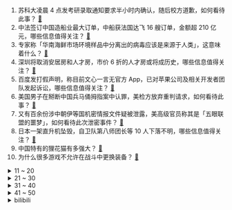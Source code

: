 1. 苏科大凌晨 4 点发考研录取通知要求半小时内确认，随后校方道歉，如何看待此事？ [:link:](https://www.zhihu.com/question/594341685)
2. 中法签订中国造船业最大订单，中船获法国达飞 16 艘订单，金额超 210 亿元，哪些信息值得关注？ [:link:](https://www.zhihu.com/question/594327037)
3. 专家称「华南海鲜市场环境样品中分离出的病毒应该是来源于人类」，这意味着什么？ [:link:](https://www.zhihu.com/question/594385789)
4. 深圳将取消安居房和人才房，市价 6 折的人才房或将成历史，哪些信息值得关注？ [:link:](https://www.zhihu.com/question/594360644)
5. 百度发打假声明，称目前文心一言无官方 App，已对苹果公司及相关开发者团队发起诉讼，哪些信息值得关注？ [:link:](https://www.zhihu.com/question/594354289)
6. 美国男子在掰断中国兵马俑拇指案中认罪，美检方放弃重判请求，如何看待此事？ [:link:](https://www.zhihu.com/question/593995570)
7. 又有百余份涉中朝伊等国机密情报文件疑被泄露，美高级官员称其是「五眼联盟的噩梦」，如何看待此次泄密事件？ [:link:](https://www.zhihu.com/question/594366988)
8. 日本一架直升机坠毁，自卫队第八师团长等 10 人下落不明，哪些信息值得关注？ [:link:](https://www.zhihu.com/question/594152200)
9. 中国特有的狸花猫有多强大？ [:link:](https://www.zhihu.com/question/423321345)
10. 为什么很多游戏不允许在战斗中更换装备？ [:link:](https://www.zhihu.com/question/585790905)
<details>
<summary>11 ~ 20</summary>

11. 美国众院监督委员会调查拜登之子商业交易，向多家银行发传票，哪些信息值得关注？对拜登的政治前景有何影响？ [:link:](https://www.zhihu.com/question/594392775)
12. 北京废止拆迁许可证，集体土地最高补偿面积拟不超 267 平米，或将告别「拆迁暴发户」，将产生哪些影响？ [:link:](https://www.zhihu.com/question/594161022)
13. 媒体报道称，因 AI 绘画能力强，已有原画外包团队裁掉一半原画师，如何更好地适应这种变化？ [:link:](https://www.zhihu.com/question/593474870)
14. 人类以后可能有用「海拉细胞」复活海拉「本人」的能力吗？ [:link:](https://www.zhihu.com/question/594149668)
15. 孕妇被公司以关怀怀孕职工为由调到体力劳动岗，获赔 9 万，如何从法律的角度解读此事？ [:link:](https://www.zhihu.com/question/594161089)
16. 4 月 8 日至 10 日，东部战区展开环台岛战备警巡和「联合利剑」演习，哪些信息值得关注？ [:link:](https://www.zhihu.com/question/594321537)
17. c++中函数参数里，是否能用 const reference 的地方尽量都用？ [:link:](https://www.zhihu.com/question/594059514)
18. 如何看待大学里学生对老师的评教？ [:link:](https://www.zhihu.com/question/588797325)
19. 我是蒙德的集团军司令，最近准备闪击至冬，我该怎么做？ [:link:](https://www.zhihu.com/question/590547956)
20. 《人生之路》中为什么要让马栓意外离世？你认为这样的剧情有什么用意？ [:link:](https://www.zhihu.com/question/593912084)
</details>
<details>
<summary>21 ~ 30</summary>

21. 报道称「五角大楼打算像对乌克兰那样军援台湾」，对此如何评价？对台海局势将造成哪些影响？ [:link:](https://www.zhihu.com/question/594211328)
22. 如何看待2023年柯南最新剧场版“柯哀亲了”？ [:link:](https://www.zhihu.com/question/593784041)
23. 成龙的《龙马精神》上映，68岁的成龙还行吗？ [:link:](https://www.zhihu.com/question/594189318)
24. 调研称「农村青少年群体智能手机成瘾，已濒临失控」，如何看待这一结果？ [:link:](https://www.zhihu.com/question/593997457)
25. 中华人民共和国和法兰西共和国发布联合声明，哪些信息值得关注？ [:link:](https://www.zhihu.com/question/594242866)
26. 数学专业的人能分享一个学数学的时候快乐的瞬间吗？ [:link:](https://www.zhihu.com/question/586807834)
27. 危地马拉总统候选人称应为民众和经济考虑，选择正确外交方向，台湾所谓「邦交国」体系能靠窜访撒币维持吗？ [:link:](https://www.zhihu.com/question/594190002)
28. 为什么我们都懂得很多道理，却依然过不好生活？ [:link:](https://www.zhihu.com/question/593911432)
29. 诸葛亮为什么要自比管仲乐毅，之前没有比这两个更厉害的人了吗？ [:link:](https://www.zhihu.com/question/594189283)
30. 凌烟阁二十四功臣排座次，李靖为什么仅排第八？ [:link:](https://www.zhihu.com/question/593291076)
</details>
<details>
<summary>31 ~ 40</summary>

31. 如何高效利用iPhone？ [:link:](https://www.zhihu.com/question/21920881)
32. 当孩子问「为什么不能喂动物园里的动物」要如何回答？ [:link:](https://www.zhihu.com/question/487505794)
33. 看了《长月烬明》后有什么感想，值得追吗？ [:link:](https://www.zhihu.com/question/594049871)
34. 如何评价2023年蓝桥杯省赛? [:link:](https://www.zhihu.com/question/594331966)
35. 有哪些看似毫无联系的东西，实际上却存在着紧密的关联？ [:link:](https://www.zhihu.com/question/28287474)
36. 中疾控表示，疫情发现地不等于起源地，现在远远没有足够证据证明貉是病毒源头，病毒溯源研究有哪些难点？ [:link:](https://www.zhihu.com/question/594376885)
37. 假如马嘎尔尼来华发生在明朝初期，可能会是什么结果？ [:link:](https://www.zhihu.com/question/593961714)
38. 《灌篮高手》的中国票房，能超过《铃芽之旅》吗? [:link:](https://www.zhihu.com/question/593939807)
39. 为什么现在的围棋基本都是中盘胜？ [:link:](https://www.zhihu.com/question/593977616)
40. 像桃花源这样的封闭聚落最终都会因为近亲繁殖的问题而自然消亡吗？ [:link:](https://www.zhihu.com/question/594009656)
</details>
<details>
<summary>41 ~ 50</summary>

41. 什么叫围棋等勺流? [:link:](https://www.zhihu.com/question/593541164)
42. 你的编程能力从什么时候开始突飞猛进？ [:link:](https://www.zhihu.com/question/356351510)
43. 2023 LPL 春季败者组半决赛 BLG 3:2 淘汰 OMG，如何评价这场比赛？ [:link:](https://www.zhihu.com/question/594370586)
44. 如何区分能够提高劳动生产率的加班和「摸鱼式」消极加班？ [:link:](https://www.zhihu.com/question/594214121)
45. 日本前 100 姓氏有哪些是来源于贵族、大名？ [:link:](https://www.zhihu.com/question/593350157)
46. 汽车行业中真的年龄越大越有优势吗？ [:link:](https://www.zhihu.com/question/594253112)
47. 数学中你可以“注意到”什么地步? [:link:](https://www.zhihu.com/question/593447219)
48. 如何评价《长月烬明》第 1-8 集？其中有哪些值得关注的剧情点？ [:link:](https://www.zhihu.com/question/594085359)
49. 留数定理能和安培环路定理联系起来吗？ [:link:](https://www.zhihu.com/question/593230446)
50. 家长带宝宝去动物园有哪些注意事项？ [:link:](https://www.zhihu.com/question/472773374)
</details><details>
<summary>bilibili</summary>

1. 有的人一直在长大，有的人却不会变老了 [:link:](//www.bilibili.com/video/BV1jm4y167fE)
2. 保证没P图！你吃过比这更大的吗？ [:link:](//www.bilibili.com/video/BV1DN411A7Fr)
3. 法院传票、巨额赔款、全网道歉，这就是他揭露黑暗的后果 [:link:](//www.bilibili.com/video/BV1Uh411u7sA)
4. 没错 我要结束和她四年的男女朋友关系了 [:link:](//www.bilibili.com/video/BV1K84y1u7XT)
5. 来自卢森堡的退休警察，不远万里扎根在这片土地上，亲历山村巨变 [:link:](//www.bilibili.com/video/BV1jj411c7g1)
6. 让朋友穿成这样后，我失去了他们.... [:link:](//www.bilibili.com/video/BV15s4y1m786)
7. 一战中的闪避王是谁？【硬核狠人50】 [:link:](//www.bilibili.com/video/BV1h84y1u7se)
8. 【warma】我要写书啦！！！ [:link:](//www.bilibili.com/video/BV1oM4y1y7Q4)
9. 【EXO】We are ONE! 出道十一周年我们正式入驻B站了！请多多支持♥ [:link:](//www.bilibili.com/video/BV14h411g7nH)
10. 山东淄博一座让我不得不佩服的城市！山东烧烤看淄博！淄博消费更是绝！靠谱！ [:link:](//www.bilibili.com/video/BV1dT411p7Kd)
<details>
<summary>11 ~ 20</summary>

11. 【鬼谷闲谈】比目鱼：这是鱼形的扭曲 还是环境的沦丧 [:link:](//www.bilibili.com/video/BV1R24y157oF)
12. 说不心动，是假的！！.... [:link:](//www.bilibili.com/video/BV1ov4y1n71h)
13. 柒个我——影流之主 [:link:](//www.bilibili.com/video/BV1qm4y1q7uB)
14. 2023年3月，人类终究走上了一条无法回头的路 [:link:](//www.bilibili.com/video/BV1VL411U7MU)
15. “做视频会影响室友吗” [:link:](//www.bilibili.com/video/BV1Ym4y1B7zo)
16. 我在打烊的火锅店里偷东西吃！ [:link:](//www.bilibili.com/video/BV19a4y1K7Ne)
17. 好想把这件衣服焊在身上！ [:link:](//www.bilibili.com/video/BV17X4y1k7G8)
18. 学了这么多年语文，你读过最狂的一句诗是什么？ [:link:](//www.bilibili.com/video/BV1HN411A7tz)
19. 深度|| 始起义！遍地复国！八千子弟过江！很遗憾，军国主义大秦再灭东方 [:link:](//www.bilibili.com/video/BV1nc411W7KL)
20. 快让你们的好兄弟给你搞一台宝马RR！ [:link:](//www.bilibili.com/video/BV1Fs4y1m7qN)
</details>
<details>
<summary>21 ~ 30</summary>

21. 为她做的立体书，在完工的那晚燃尽 [:link:](//www.bilibili.com/video/BV1GX4y1k71G)
22. 2023华南悠悠球公开赛 4A 决赛 刘子琛 团长在线开团！🪀 [:link:](//www.bilibili.com/video/BV1Ds4y1275K)
23. Around The World ⧸ MONKEY MAJIK【月ノ美兎 (cover)】 [:link:](//www.bilibili.com/video/BV1ac411W761)
24. 一种很新的画 [:link:](//www.bilibili.com/video/BV1Nm4y1B79S)
25. 休息是被允许的 [:link:](//www.bilibili.com/video/BV1ph411g7xu)
26. JISOO - ‘FLOWER’ DANCE PERFORMANCE VIDEO [:link:](//www.bilibili.com/video/BV1gL411U7tA)
27. 花1000元吃到了这辈子最好吃的龙虾，这么上流的印度菜你见过吗？【凭啥这么贵ep56-KLAY现代印度餐厅】 [:link:](//www.bilibili.com/video/BV1Ps4y1S7rt)
28. 【惊霆无声】明日方舟 主线第十二章 磨难险地环境 摆完挂机 简单好抄 [:link:](//www.bilibili.com/video/BV1oL411m7bL)
29. 划走将会永久失去，真的很久！ [:link:](//www.bilibili.com/video/BV1cm4y1B7eM)
30. 去央视做饭是什么体验 [:link:](//www.bilibili.com/video/BV1324y1L7j3)
</details>
<details>
<summary>31 ~ 40</summary>

31. 婚纱也满意！结婚照也满意！超开心的三月vlog！ [:link:](//www.bilibili.com/video/BV1Av4y1W7vN)
32. 为了满足我的童年愿望，我在家里做了个鸟巢沙发 [:link:](//www.bilibili.com/video/BV1Ps4y1m7jF)
33. 不用魔法和账号！无限次数免费使用ChatGPT [:link:](//www.bilibili.com/video/BV1Xk4y1e7ar)
34. 隋卞一做| 去了湖南一趟！你们最想要的皮蛋肉丸复刻！熬到凌晨两点多，终于给你们整出来了！ [:link:](//www.bilibili.com/video/BV14T411s7YD)
35. 开挂无法提升智力 [:link:](//www.bilibili.com/video/BV1qh411g7Lr)
36. 三代毒品同框，会有什么样的命运？ [:link:](//www.bilibili.com/video/BV1xV4y1D7wv)
37. 【时代少年团】《背对地球奔跑》MV [:link:](//www.bilibili.com/video/BV1b84y1T7Jk)
38. 猛女cos铃芽一口气暴走50公里！！！！什么二次元行为？ [:link:](//www.bilibili.com/video/BV1No4y1n7bs)
39. 给院儿里的流浪猫们制作“夏季竹筒饮水器” [:link:](//www.bilibili.com/video/BV1HM4y1178B)
40. 双 重 天 晶 破 [:link:](//www.bilibili.com/video/BV1Go4y1p7jK)
</details>
<details>
<summary>41 ~ 50</summary>

41. 男人减速带之手工技巧 [:link:](//www.bilibili.com/video/BV1Pg4y1g7DZ)
42. 穿德式军服？玩手撕坦克！这抗日神剧都快拍成超英电影了！ [:link:](//www.bilibili.com/video/BV1Cv4y1n7Jd)
43. “愿我们都能成为自己期待的样子” [:link:](//www.bilibili.com/video/BV1aM411T7pF)
44. 我给40个人类幼崽做饭的一天。 [:link:](//www.bilibili.com/video/BV1TL411U7HA)
45. Inception工作室概念PV丨欢迎光临——天字七六！ [:link:](//www.bilibili.com/video/BV1Kk4y1v7wK)
46. 指挥官Alexy入驻B站!即将开启硬核评测! [:link:](//www.bilibili.com/video/BV1Xs4y127Q8)
47. 按照观众描述画美少女3.0 [:link:](//www.bilibili.com/video/BV1ng4y1g7Z7)
48. 阴天，在不开灯的房间。 [:link:](//www.bilibili.com/video/BV1nh411g7m2)
49. 这是什么牌子啊 [:link:](//www.bilibili.com/video/BV1WM4y1m7hj)
50. 【医学博士】你每天这样吃饭，简直是在慢性自杀！I 胃病自救指南 [:link:](//www.bilibili.com/video/BV1VM411N7qc)
</details>
<details>
<summary>51 ~ 60</summary>

51. 反正它们不加班！ [:link:](//www.bilibili.com/video/BV1UM411T7DN)
52. “新海诚中的雨和晴，就像爱情中的我和你...” [:link:](//www.bilibili.com/video/BV13s4y1S7NV)
53. 一口气看完第三季！大帝的终生噩梦！《叶卡捷琳娜大帝》S3全 [:link:](//www.bilibili.com/video/BV1ws4y1S7kG)
54. 这是给成年人看的童话故事，也是我看到过最浪漫的电影《大鱼》 [:link:](//www.bilibili.com/video/BV12c411W7E3)
55. 骑行环青海湖，一路风光绝美，傍晚入住路边废弃客栈 [:link:](//www.bilibili.com/video/BV1Us4y1N7u3)
56. 杀妻、逼婚、踹儿子，汉唐外戚治好了我的精神内耗。    【大汉崛起·外戚】 [:link:](//www.bilibili.com/video/BV1aV4y1S7kJ)
57. 极限长沙一日游！大 学 生 特 种 兵 [:link:](//www.bilibili.com/video/BV1c84y1T7VL)
58. 停更了快两年半，网上竟说我死了？！ [:link:](//www.bilibili.com/video/BV1Hs4y1m7pv)
59. 【原神】看好了！绫华的全新玩法！ [:link:](//www.bilibili.com/video/BV11M411T74D)
60. 《明日方舟》EP - Squad Unknown [:link:](//www.bilibili.com/video/BV1Rh411u7mf)
</details>
<details>
<summary>61 ~ 70</summary>

61. AI迎来觉醒时刻，中国遭遇最严峻的封锁 [:link:](//www.bilibili.com/video/BV1RL411U72r)
62. 二期踩雷，杭州真的要变美食荒漠了 [:link:](//www.bilibili.com/video/BV1ms4y127GE)
63. 【点到为止40】棺 门 大 吉 《希腊棺材之谜》最终回 [:link:](//www.bilibili.com/video/BV1VM411N7uw)
64. 就用这支视频和坂本龙一告别吧丨HOPICO [:link:](//www.bilibili.com/video/BV1pa4y1T7v2)
65. 狂 飙 大 学 版 [:link:](//www.bilibili.com/video/BV1EL411U7yA)
66. 《套娃老头》 [:link:](//www.bilibili.com/video/BV1dT411s7Qd)
67. 午夜现场第二章，南极科考发现外星生物！？ [:link:](//www.bilibili.com/video/BV1wM4y1m7gW)
68. 不一样的糖醋鱼切法,你们学会了吗 [:link:](//www.bilibili.com/video/BV1nj411A7U1)
69. 花3000块买的缅因猫，没养7天就从19楼坠楼了… [:link:](//www.bilibili.com/video/BV1wo4y1n7kq)
70. 【暗区突围版本PV】决战电视台，探寻黑门背后的秘密 [:link:](//www.bilibili.com/video/BV1Kc411s7vi)
</details>
<details>
<summary>71 ~ 80</summary>

71. 未被删减的《加勒比海盗》究竟讲了什么故事？全网最细深度解说《加勒比海盗5死无对证》！ [:link:](//www.bilibili.com/video/BV1tN411P7pN)
72. 十五种笔记标题写法！ [:link:](//www.bilibili.com/video/BV1WM4y1m7Z5)
73. 切记不要睡太熟！小心潜伏在家中的类人生物！ [:link:](//www.bilibili.com/video/BV1Fj411c7bh)
74. 当我瞒着家人报了清华...我爸哭的比我还惨 [:link:](//www.bilibili.com/video/BV1gs4y1S7P8)
75. 【何同学VLOG】为什么我们一期视频做了五个月... [:link:](//www.bilibili.com/video/BV12h411u7DM)
76. JISOO金智秀-Flower舞蹈表演视频 [:link:](//www.bilibili.com/video/BV1aa4y1K7T3)
77. 十 八 岁 的 张 三 [:link:](//www.bilibili.com/video/BV1rv4y1n7JJ)
78. 男孩的运气爆表，交白卷都能的第一名 [:link:](//www.bilibili.com/video/BV1F84y1T7SU)
79. 最棒的音准练习，每天打卡2分钟！ [:link:](//www.bilibili.com/video/BV1Yc411W7B6)
80. 直 角 拐 弯 导 弹 ！【C4快乐阴人流#40】 [:link:](//www.bilibili.com/video/BV1N84y1u7s2)
</details>
<details>
<summary>81 ~ 90</summary>

81. 一些实用的英语口语84 [:link:](//www.bilibili.com/video/BV1ws4y1S7Wu)
82. 如何在手榴弹爆炸中生还？ [:link:](//www.bilibili.com/video/BV1Cv4y1p7Ab)
83. 当我用ChatGPT来破案！？？ [:link:](//www.bilibili.com/video/BV16h411g7J6)
84. 从铀矿石的开采，一直到核燃料棒的制作过程 [:link:](//www.bilibili.com/video/BV1vs4y1E7TL)
85. 收手吧长安逸达！外面全是998！ [:link:](//www.bilibili.com/video/BV1kv4y1p7os)
86. 假如《滕王阁序》是你写的高考作文，年度爽文！ [:link:](//www.bilibili.com/video/BV1a84y1u7uh)
87. 地震时，网传90％生存率的「生命三角」真能保命？ [:link:](//www.bilibili.com/video/BV1PX4y1C7vR)
88. 我华穿新皮肤，御驾亲征！ [:link:](//www.bilibili.com/video/BV1Gs4y1m78r)
89. 被训练了十年的Ai做的游戏 [:link:](//www.bilibili.com/video/BV11h411u7rh)
90. 狗子买烟被跟踪，单身狗少走夜路 [:link:](//www.bilibili.com/video/BV1H24y157ex)
</details>
<details>
<summary>91 ~ 100</summary>

91. 笑死，这些包装真是离大谱！我又又又被骗了！！ [:link:](//www.bilibili.com/video/BV19X4y1k7nE)
92. 我们都曾忽略自己所拥有的宝藏，只有经历磨难才会将它挖掘 [:link:](//www.bilibili.com/video/BV16L411m77f)
93. “着火了。可是，她在火中依旧跳着舞” [:link:](//www.bilibili.com/video/BV1rV4y1f79e)
94. 外来文化入侵并不可怕，可怕的是我们的传统文化得不到弘扬与传承！ [:link:](//www.bilibili.com/video/BV1xX4y1k7tU)
95. 小哀： 听 说 我 上 热 搜 了？ [:link:](//www.bilibili.com/video/BV1iX4y1k7B5)
96. 天气好极了，钱几乎没有 [:link:](//www.bilibili.com/video/BV1DT411s7pz)
97. 【深度】40分钟看懂1929大萧条+80通胀+08次贷+23硅谷 4次金融危机 [:link:](//www.bilibili.com/video/BV1Ts4y1S7jh)
98. 销量1735！卖的差=质量不行？浅谈销量在动画讨论中扮演的角色！【瓶说动漫】 [:link:](//www.bilibili.com/video/BV17M411N7LX)
99. 折磨石头人的秘密武器！痛苦程度400%！LOL最鬼才对线思路！ [:link:](//www.bilibili.com/video/BV1Ma4y1T7eB)
100. 对不起姜总！我实在没拦住她 [:link:](//www.bilibili.com/video/BV1Zc411W71W)
</details></details>